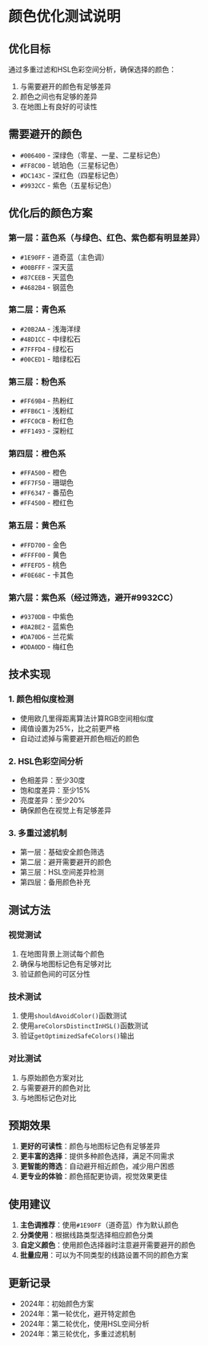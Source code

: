 # 颜色优化测试说明

## 优化目标

通过多重过滤和HSL色彩空间分析，确保选择的颜色：
1. 与需要避开的颜色有足够差异
2. 颜色之间也有足够的差异
3. 在地图上有良好的可读性

## 需要避开的颜色

- `#006400` - 深绿色（零星、一星、二星标记色）
- `#FF8C00` - 琥珀色（三星标记色）
- `#DC143C` - 深红色（四星标记色）
- `#9932CC` - 紫色（五星标记色）

## 优化后的颜色方案

### 第一层：蓝色系（与绿色、红色、紫色都有明显差异）
- `#1E90FF` - 道奇蓝（主色调）
- `#00BFFF` - 深天蓝
- `#87CEEB` - 天蓝色
- `#4682B4` - 钢蓝色

### 第二层：青色系
- `#20B2AA` - 浅海洋绿
- `#48D1CC` - 中绿松石
- `#7FFFD4` - 绿松石
- `#00CED1` - 暗绿松石

### 第三层：粉色系
- `#FF69B4` - 热粉红
- `#FFB6C1` - 浅粉红
- `#FFC0CB` - 粉红色
- `#FF1493` - 深粉红

### 第四层：橙色系
- `#FFA500` - 橙色
- `#FF7F50` - 珊瑚色
- `#FF6347` - 番茄色
- `#FF4500` - 橙红色

### 第五层：黄色系
- `#FFD700` - 金色
- `#FFFF00` - 黄色
- `#FFEFD5` - 桃色
- `#F0E68C` - 卡其色

### 第六层：紫色系（经过筛选，避开#9932CC）
- `#9370DB` - 中紫色
- `#8A2BE2` - 蓝紫色
- `#DA70D6` - 兰花紫
- `#DDA0DD` - 梅红色

## 技术实现

### 1. 颜色相似度检测
- 使用欧几里得距离算法计算RGB空间相似度
- 阈值设置为25%，比之前更严格
- 自动过滤掉与需要避开颜色相近的颜色

### 2. HSL色彩空间分析
- 色相差异：至少30度
- 饱和度差异：至少15%
- 亮度差异：至少20%
- 确保颜色在视觉上有足够差异

### 3. 多重过滤机制
- 第一层：基础安全颜色筛选
- 第二层：避开需要避开的颜色
- 第三层：HSL空间差异检测
- 第四层：备用颜色补充

## 测试方法

### 视觉测试
1. 在地图背景上测试每个颜色
2. 确保与地图标记色有足够对比
3. 验证颜色间的可区分性

### 技术测试
1. 使用`shouldAvoidColor()`函数测试
2. 使用`areColorsDistinctInHSL()`函数测试
3. 验证`getOptimizedSafeColors()`输出

### 对比测试
1. 与原始颜色方案对比
2. 与需要避开的颜色对比
3. 与地图标记色对比

## 预期效果

1. **更好的可读性**：颜色与地图标记色有足够差异
2. **更丰富的选择**：提供多种颜色选择，满足不同需求
3. **更智能的筛选**：自动避开相近颜色，减少用户困惑
4. **更专业的体验**：颜色搭配更协调，视觉效果更佳

## 使用建议

1. **主色调推荐**：使用`#1E90FF`（道奇蓝）作为默认颜色
2. **分类使用**：根据线路类型选择相应颜色分类
3. **自定义颜色**：使用颜色选择器时注意避开需要避开的颜色
4. **批量应用**：可以为不同类型的线路设置不同的颜色方案

## 更新记录

- 2024年：初始颜色方案
- 2024年：第一轮优化，避开特定颜色
- 2024年：第二轮优化，使用HSL空间分析
- 2024年：第三轮优化，多重过滤机制
